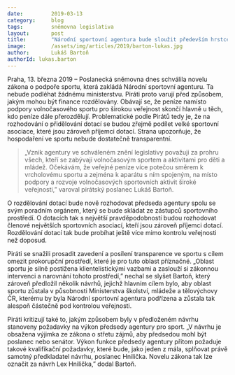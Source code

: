 ```yaml
---
date:         2019-03-13
category:     blog
tags:         sněmovna legislativa
layout:       post
title:        "Národní sportovní agentura bude sloužit především hrstce vybraných, varují Piráti"
image:        /assets/img/articles/2019/barton-lukas.jpg
author:       Lukáš Bartoň
authorId: lukas.barton
---
```


Praha, 13. března 2019 – Poslanecká sněmovna dnes schválila novelu zákona o podpoře sportu, která zakládá Národní sportovní agenturu. Ta nebude podléhat žádnému ministerstvu. Piráti proto varují před způsobem, jakým mohou být finance rozdělovány. Obávají se, že peníze namísto podpory volnočasového sportu pro širokou veřejnost skončí hlavně u těch, kdo peníze dále přerozdělují. Problematické podle Pirátů tedy je, že na rozhodování o přidělování dotací se budou zřejmě podílet velké sportovní asociace, které jsou zároveň příjemci dotací. Strana upozorňuje, že hospodaření ve sportu nebude dostatečně transparentní. 

> „Vznik agentury ve schváleném znění legislativy považuji za prohru všech, kteří se zabývají volnočasovým sportem a aktivitami pro děti a mládež. Očekávám, že veřejné peníze více potečou směrem k vrcholovému sportu a zejména k aparátu s ním spojeným, na místo podpory a rozvoje volnočasových sportovních aktivit široké veřejnosti,” varoval pirátský poslanec Lukáš Bartoň.

O rozdělování dotací bude nově rozhodovat předseda agentury spolu se svým poradním orgánem, který se bude skládat ze zástupců sportovního prostředí. O dotacích tak s největší pravděpodobností budou rozhodovat členové největších sportovních asociací, kteří jsou zároveň příjemci dotací. Rozdělování dotací tak bude probíhat ještě více mimo kontrolu veřejnosti než doposud.

Piráti se snažili prosadit zavedení a posílení transparence ve sportu s cílem omezit prokorupční prostředí, které je pro tuto oblast příznačné. „Oblast sportu je silně postižena klientelistickými vazbami a zaslouží si zákonnou intervenci a narovnání tohoto prostředí,” nechal se slyšet Bartoň, který zároveň předložil několik návrhů, jejichž hlavním cílem bylo, aby oblast sportu zůstala v působnosti Ministerstva školství, mládeže a tělovýchovy ČR, kterému by byla Národní sportovní agentura podřízena a zůstala tak alespoň částečně pod kontrolou veřejnosti. 

Piráti kritizují také to, jakým způsobem byly v předloženém návrhu stanoveny požadavky na výkon předsedy agentury pro sport. „V návrhu je obsažena výjimka ze zákona o střetu zájmů, aby předsedou mohl být poslanec nebo senátor. Výkon funkce předsedy agentury přitom požaduje takové kvalifikační požadavky, které bude, jako jeden z mála, splňovat právě samotný předkladatel návrhu, poslanec Hnilička. Novelu zákona tak lze označit za návrh Lex Hnilička,” dodal Bartoň.

